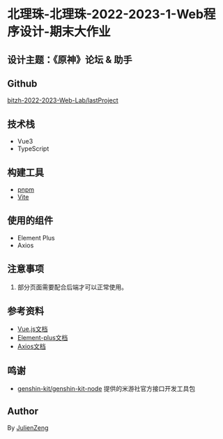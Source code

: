 # 北理珠-北理珠-2022-2023-1-Web程序设计-期末大作业

## 设计主题：《原神》论坛 & 助手

## Github
[bitzh-2022-2023-Web-Lab/lastProject](https://github.com/bitzh-2022-2023-Web-Lab/lastProject.git)

## 技术栈
- Vue3
- TypeScript

## 构建工具
- [pnpm](https://www.pnpm.cn/)
- [Vite](https://vitejs.cn/)

## 使用的组件
- Element Plus
- Axios

## 注意事项
1. 部分页面需要配合后端才可以正常使用。

## 参考资料
- [Vue.js文档](https://cn.vuejs.org/)
- [Element-plus文档](https://element-plus.gitee.io/zh-CN/)
- [Axios文档](https://www.axios-http.cn/)

## 鸣谢
- [genshin-kit/genshin-kit-node](https://github.com/genshin-kit/genshin-kit-node) 提供的米游社官方接口开发工具包

## Author
By [JulienZeng](https://github.com/JulienZeng)